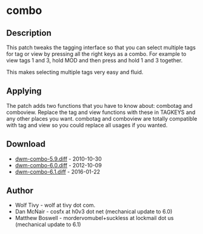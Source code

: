 combo
=====

Description
-----------
This patch tweaks the tagging interface so that you can select multiple tags
for tag or view by pressing all the right keys as a combo. For example to view
tags 1 and 3, hold MOD and then press and hold 1 and 3 together.

This makes selecting multiple tags very easy and fluid. 

Applying
--------
The patch adds two functions that you have to know about: combotag and
comboview. Replace the tag and view functions with these in TAGKEYS and any
other places you want. combotag and comboview are totally compatible with tag
and view so you could replace all usages if you wanted.

Download
--------

* [dwm-combo-5.9.diff](dwm-combo-5.9.diff) - 2010-10-30
* [dwm-combo-6.0.diff](dwm-combo-6.0.diff) - 2012-10-09
* [dwm-combo-6.1.diff](dwm-combo-6.1.diff) - 2016-01-22

Author
------

* Wolf Tivy - wolf at tivy dot com.
* Dan McNair - cosfx at h0v3 dot net (mechanical update to 6.0)
* Matthew Boswell - mordervomubel+suckless at lockmail dot us (mechanical
  update to 6.1)
